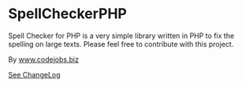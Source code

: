 SpellCheckerPHP
===============

Spell Checker for PHP is a very simple library written in PHP to fix the spelling on large texts. Please feel free to contribute with this project.

By www.codejobs.biz

[See ChangeLog](https://github.com/MilkZoft/SpellCheckerPHP/blob/master/CHANGELOG.md)